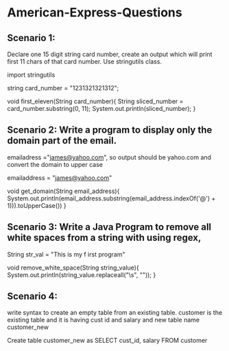 # American-Express-Questions

## Scenario 1:  
Declare one 15 digit string card number, 
create an output which will print first 11 chars of that card number. 
Use stringutils class.

import stringutils

string card_number = "1231321321312";

void first_eleven(String card_number){
	String sliced_number = card_number.substring(0, 11);
	System.out.println(sliced_number);
}


## Scenario 2: Write a program to display only the domain part of the email. 
emailadress ="james@yahoo.com", so output should be yahoo.com and convert the domain to upper case

emailaddress = "james@yahoo.com"

void get_domain(String email_address){
	System.out.println(email_address.substring(email_address.indexOf('@') + 1))).toUpperCase())
}

## Scenario 3: Write a Java Program to remove all white spaces from a string with using regex, 

String str_val = "This     is my f irst program" 

void remove_white_space(String string_value){
	System.out.println(string_value.replaceall("\\s", ""));
}

## Scenario 4: 
write syntax to create an empty table from an existing table. 
customer is the existing table and it is having cust id and salary and new table name customer_new

Create table customer_new as SELECT cust_id, salary FROM customer
